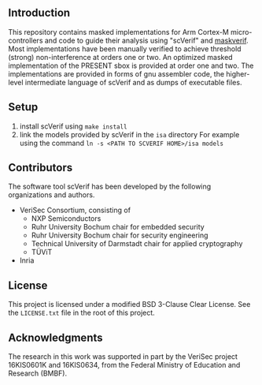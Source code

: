 ## Introduction ##
This repository contains masked implementations for Arm Cortex-M
micro-controllers and code to guide their analysis using "scVerif" and
[maskverif](https://gitlab.com/benjgregoire/maskverif/tree/SPINI). Most
implementations have been manually verified to achieve threshold
(strong) non-interference at orders one or two. An optimized masked
implementation of the PRESENT sbox is provided at order one and
two. The implementations are provided in forms of gnu assembler code,
the higher-level intermediate language of scVerif and as dumps of
executable files.

## Setup ##
1. install scVerif using `make install`
2. link the models provided by scVerif in the `isa` directory
   For example using the command `ln -s <PATH TO SCVERIF HOME>/isa models`

## Contributors ##
The software tool scVerif has been developed by the following
organizations and authors.

* VeriSec Consortium, consisting of
  * NXP Semiconductors
  * Ruhr University Bochum chair for embedded security
  * Ruhr University Bochum chair for security engineering
  * Technical University of Darmstadt chair for applied cryptography
  * TÜViT
* Inria

## License ##
This project is licensed under a modified BSD 3-Clause Clear License.
See the `LICENSE.txt` file in the root of this project.

## Acknowledgments ##
The research in this work was supported in part by the VeriSec project
16KIS0601K and 16KIS0634, from the Federal Ministry of Education and
Research (BMBF).
